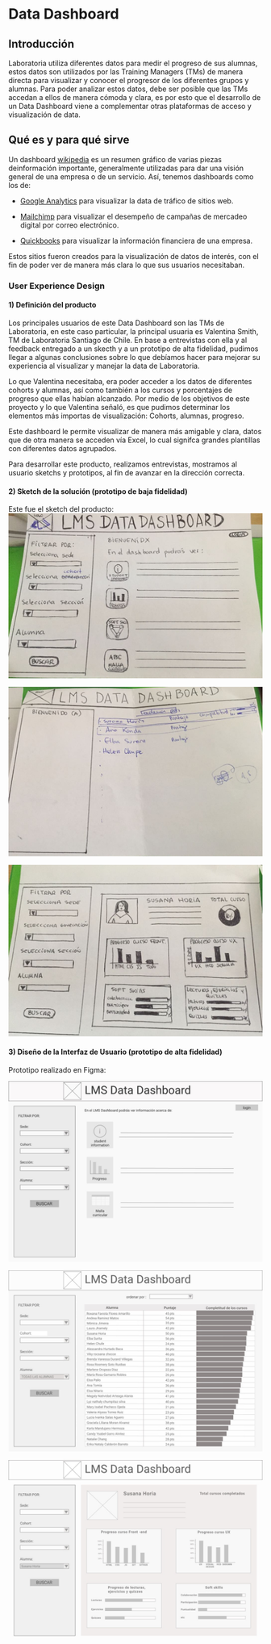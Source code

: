 # Data Dashboard

## Introducción

Laboratoria utiliza diferentes datos para medir el progreso de sus alumnas,
estos datos son utilizados por las Training Managers (TMs) de manera directa para
visualizar y conocer el progresor de los diferentes grupos y alumnas.
Para poder analizar estos datos, debe ser posible que las TMs accedan a ellos de manera
cómoda y clara, es por esto que el desarrollo de un Data Dashboard viene a complementar
otras plataformas de acceso y visualización de data.

## Qué es y para qué sirve

Un dashboard [wikipedia](https://goo.gl/P7PF4y)
es un resumen gráfico de varias piezas deinformación importante, generalmente utilizadas para dar una visión general de una empresa o de un servicio. Así, tenemos dashboards como los de:

* [Google Analytics](https://assets.econsultancy.com/images/resized/0003/3813/mobile_commerce_dashboard-blog-full.png)
  para visualizar la data de tráfico de sitios web.

* [Mailchimp](https://blog.mailchimp.com/wp-content/uploads/2016/11/Dashboard-view-3-Copy-1008x768.jpg)
  para visualizar el desempeño de campañas de mercadeo digital por correo
  electrónico.

* [Quickbooks](https://quickbooks.intuit.com/content/dam/intuit/quickbooks/branding/make-organization-easy-visual.png)
  para visualizar la información financiera de una empresa.

Estos sitios fueron creados para la visualización de datos de interés, con el fin de poder ver de manera más clara lo que sus usuarios necesitaban.

### User Experience Design

#### 1) Definición del producto

Los principales usuarios de este Data Dashboard son las TMs de Laboratoria, en este caso particular, la principal usuaria es Valentina Smith, TM de Laboratoria Santiago de Chile.
En base a entrevistas con ella y al feedback entregado a un skecth y a un prototipo de alta fidelidad, pudimos llegar a algunas conclusiones sobre lo que debíamos hacer para mejorar su experiencia al visualizar y manejar la data de Laboratoria.

Lo que Valentina necesitaba, era poder acceder a los datos de diferentes cohorts y alumnas, así como también a los cursos y porcentajes de progreso que ellas habían alcanzado.
Por medio de los objetivos de este proyecto y lo que Valentina señaló, es que pudimos determinar los elementos más importas de visualización:
Cohorts, alumnas, progreso.

Este dashboard le permite visualizar de manera más amigable y clara, datos que de otra manera se acceden vía Excel, lo cual signifca grandes plantillas con diferentes datos agrupados.

Para desarrollar este producto, realizamos entrevistas, mostramos al usuario sketchs y prototipos, al fin de avanzar en la dirección correcta.

#### 2) Sketch de la solución (prototipo de baja fidelidad)

Este fue el sketch del producto:
![Sketch 1](https://raw.githubusercontent.com/Karmacode00/scl-2018-05-bc-core-am-datadashboard/master/src/img/WhatsApp%20Image%202018-06-24%20at%2019.43.16.jpeg)

![Sketch 2](https://raw.githubusercontent.com/Karmacode00/scl-2018-05-bc-core-am-datadashboard/master/src/img/WhatsApp%20Image%202018-06-24%20at%2019.44.16.jpeg)

![Sketch 3](https://raw.githubusercontent.com/Karmacode00/scl-2018-05-bc-core-am-datadashboard/master/src/img/WhatsApp%20Image%202018-06-24%20at%2019.45.03.jpeg)


#### 3) Diseño de la Interfaz de Usuario (prototipo de alta fidelidad)

Prototipo realizado en Figma:

![Figma 1](https://raw.githubusercontent.com/Karmacode00/scl-2018-05-bc-core-am-datadashboard/master/src/img/WhatsApp%20Image%202018-06-24%20at%2019.57.43.jpeg)

![Figma 2](https://raw.githubusercontent.com/Karmacode00/scl-2018-05-bc-core-am-datadashboard/master/src/img/WhatsApp%20Image%202018-06-24%20at%2019.57.51.jpeg)

![Figma 3](https://raw.githubusercontent.com/Karmacode00/scl-2018-05-bc-core-am-datadashboard/master/src/img/WhatsApp%20Image%202018-06-24%20at%2019.57.15.jpeg)


